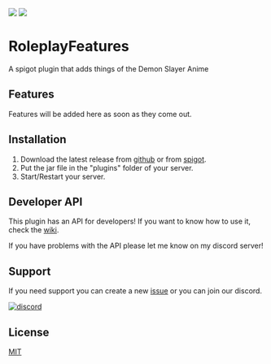 [![](https://img.shields.io/github/v/release/zDoctor-Dev/RoleplayFeatures?logoColor=success)](https://github.com/zDoctor-Dev/RoleplayFeatures/releases)  [![](https://img.shields.io/badge/zdoctor.ml-%E2%9A%99%EF%B8%8F-blue)](https://zdoctor.ml)
# RoleplayFeatures

A spigot plugin that adds things of the Demon Slayer Anime

## Features

Features will be added here as soon as they come out.

## Installation

1. Download the latest release from [github](https://github.com/zDoctor-Dev/RoleplayFeatures/releases) or from [spigot](https://www.spigotmc.org/resources/roleplayfeatures-fully-configurable-%E2%97%8F-must-have.92730/).
2. Put the jar file in the "plugins" folder of your server.
3. Start/Restart your server.

## Developer API

This plugin has an API for developers! If you want to know how to use it, check the [wiki](https://github.com/zDoctor-Dev/RoleplayFeatures/wiki/API-usage).

If you have problems with the API please let me know on my discord server!

## Support
If you need support you can create a new [issue](https://github.com/zDoctor-Dev/RoleplayFeatures/issues) or you can join our discord.


[![discord](https://i.ibb.co/8rLmkTj/discord.png)](https://discord.gg/4WwjuDgEtu)

## License
[MIT](https://choosealicense.com/licenses/mit/)
